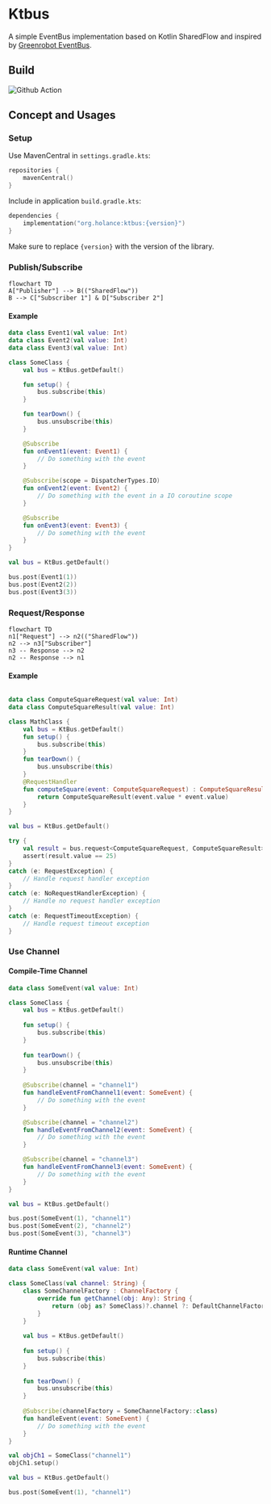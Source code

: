 # Ktbus

A simple EventBus implementation based on Kotlin SharedFlow and inspired by 
[Greenrobot EventBus](https://github.com/greenrobot/EventBus).

## Build

![Github Action](https://github.com/holance/ktbus/actions/workflows/ci.yml/badge.svg)

## Concept and Usages

### Setup

Use MavenCentral in `settings.gradle.kts`:

```kotlin
repositories {
    mavenCentral()
}
```

Include in application `build.gradle.kts`:

```kotlin
dependencies {
    implementation("org.holance:ktbus:{version}")
}
```

Make sure to replace `{version}` with the version of the library.

### Publish/Subscribe

```mermaid
flowchart TD
A["Publisher"] --> B(("SharedFlow"))
B --> C["Subscriber 1"] & D["Subscriber 2"]
```

#### Example

```kotlin
data class Event1(val value: Int)
data class Event2(val value: Int)
data class Event3(val value: Int)

class SomeClass {
    val bus = KtBus.getDefault()

    fun setup() {
        bus.subscribe(this)
    }

    fun tearDown() {
        bus.unsubscribe(this)
    }

    @Subscribe
    fun onEvent1(event: Event1) {
        // Do something with the event
    }

    @Subscribe(scope = DispatcherTypes.IO)
    fun onEvent2(event: Event2) {
        // Do something with the event in a IO coroutine scope
    }

    @Subscribe
    fun onEvent3(event: Event3) {
        // Do something with the event
    }
}

val bus = KtBus.getDefault()

bus.post(Event1(1))
bus.post(Event2(2))
bus.post(Event3(3))
```


### Request/Response

```mermaid
flowchart TD
n1["Request"] --> n2(("SharedFlow"))
n2 --> n3["Subscriber"]
n3 -- Response --> n2
n2 -- Response --> n1
```

#### Example

```kotlin

data class ComputeSquareRequest(val value: Int)
data class ComputeSquareResult(val value: Int)

class MathClass {
    val bus = KtBus.getDefault()
    fun setup() {
        bus.subscribe(this)
    }
    fun tearDown() {
        bus.unsubscribe(this)
    }
    @RequestHandler
    fun computeSquare(event: ComputeSquareRequest) : ComputeSquareResult {
        return ComputeSquareResult(event.value * event.value)
    }
}

val bus = KtBus.getDefault()

try {
    val result = bus.request<ComputeSquareRequest, ComputeSquareResult>(ComputeSquareRequest(5))    
    assert(result.value == 25)
}
catch (e: RequestException) {
    // Handle request handler exception
}
catch (e: NoRequestHandlerException) {
    // Handle no request handler exception
}
catch (e: RequestTimeoutException) {
    // Handle request timeout exception
}

```

### Use Channel

#### Compile-Time Channel

```kotlin
data class SomeEvent(val value: Int)

class SomeClass {
    val bus = KtBus.getDefault()
    
    fun setup() {
        bus.subscribe(this)
    }
    
    fun tearDown() {
        bus.unsubscribe(this)
    }
    
    @Subscribe(channel = "channel1")
    fun handleEventFromChannel1(event: SomeEvent) {
        // Do something with the event
    }

    @Subscribe(channel = "channel2")
    fun handleEventFromChannel2(event: SomeEvent) {
        // Do something with the event
    }

    @Subscribe(channel = "channel3")
    fun handleEventFromChannel3(event: SomeEvent) {
        // Do something with the event
    }
}

val bus = KtBus.getDefault()

bus.post(SomeEvent(1), "channel1")
bus.post(SomeEvent(2), "channel2")
bus.post(SomeEvent(3), "channel3")
```

#### Runtime Channel

```kotlin
data class SomeEvent(val value: Int)

class SomeClass(val channel: String) {
    class SomeChannelFactory : ChannelFactory {
        override fun getChannel(obj: Any): String {
            return (obj as? SomeClass)?.channel ?: DefaultChannelFactory.DEFAULT_CHANNEL
        }
    }
    
    val bus = KtBus.getDefault()
    
    fun setup() {
        bus.subscribe(this)
    }
    
    fun tearDown() {
        bus.unsubscribe(this)
    }
    
    @Subscribe(channelFactory = SomeChannelFactory::class)
    fun handleEvent(event: SomeEvent) {
        // Do something with the event
    }
}

val objCh1 = SomeClass("channel1")
objCh1.setup()

val bus = KtBus.getDefault()

bus.post(SomeEvent(1), "channel1")
```
